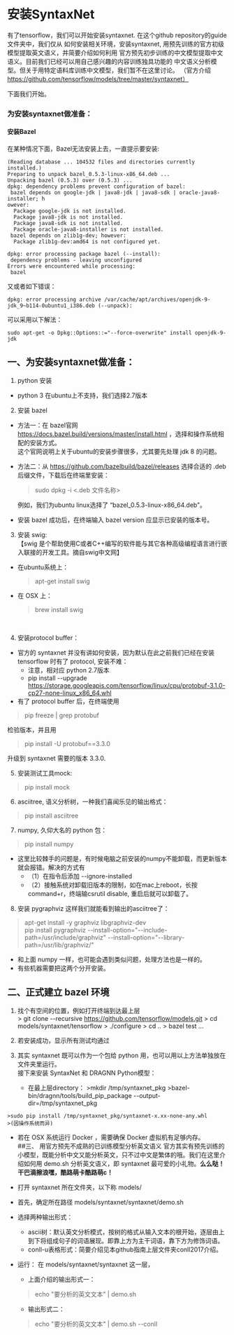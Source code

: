 # 安装SyntaxNet
有了tensorflow，我们可以开始安装syntaxnet. 在这个github repository的guide文件夹中，我们仅从
如何安装相关环境，安装syntaxnet, 用预先训练的官方初级模型提取英文语义，并简要介绍如何利用
官方预先初步训练的中文模型提取中文语义。目前我们已经可以用自己感兴趣的内容训练独具功能的
中文语义分析模型。但关于用特定语料库训练中文模型，我们暂不在这里讨论。
（官方介绍 https://github.com/tensorflow/models/tree/master/syntaxnet）</br>

下面我们开始。
### 为安装syntaxnet做准备：
#### 安装Bazel

在某种情况下面，Bazel无法安装上去，一直提示要安装:
```
(Reading database ... 104532 files and directories currently installed.)
Preparing to unpack bazel_0.5.3-linux-x86_64.deb ...
Unpacking bazel (0.5.3) over (0.5.3) ...
dpkg: dependency problems prevent configuration of bazel:
 bazel depends on google-jdk | java8-jdk | java8-sdk | oracle-java8-installer; h                                                                         owever:
  Package google-jdk is not installed.
  Package java8-jdk is not installed.
  Package java8-sdk is not installed.
  Package oracle-java8-installer is not installed.
 bazel depends on zlib1g-dev; however:
  Package zlib1g-dev:amd64 is not configured yet.

dpkg: error processing package bazel (--install):
 dependency problems - leaving unconfigured
Errors were encountered while processing:
 bazel
```
又或者如下错误：  

```
dpkg: error processing archive /var/cache/apt/archives/openjdk-9-jdk_9~b114-0ubuntu1_i386.deb (--unpack):
```

可以采用以下解法：
```
sudo apt-get -o Dpkg::Options::="--force-overwrite" install openjdk-9-jdk
```
## 一、为安装syntaxnet做准备：
1. python 安装</br>
  * python 3 在ubuntu上不支持，我们选择2.7版本</br>
2. 安装 bazel
  * 方法一：在 bazel官网 https://docs.bazel.build/versions/master/install.html ，选择和操作系统相配的安装方式。</br>
这个官网说明上关于ubuntu的安装步骤很多，尤其要先处理 jdk 8 的问题。
* 方法二：从 https://github.com/bazelbuild/bazel/releases 选择合适的 .deb 后缀文件，下载后在终端里安装：
    >sudo dpkg -i <.deb 文件名称>

  例如，我们为ubuntu linux选择了 “bazel_0.5.3-linux-x86_64.deb”。
* 安装 bazel 成功后，在终端输入 bazel version 应显示已安装的版本号。</br>
3. 安装 swig: </br>
【swig 是个帮助使用C或者C++编写的软件能与其它各种高级编程语言进行嵌入联接的开发工具。摘自swig中文网】
* 在ubuntu系统上：
    >   apt-get install swig

* 在 OSX 上：
    > brew install swig
</br>

4. 安装protocol buffer：
* 官方的 syntaxnet 并没有讲如何安装，因为默认在此之前我们已经在安装 tensorflow 时有了 protocol, 安装不难：
  * 注意，相对应 python 2.7版本
  * pip install --upgrade \
  https://storage.googleapis.com/tensorflow/linux/cpu/protobuf-3.1.0-cp27-none-linux_x86_64.whl
* 有了 protocol buffer 后，在终端使用
>pip freeze | grep protobuf

检验版本，并且用
>pip install -U protobuf==3.3.0

升级到 syntaxnet 需要的版本 3.3.0. </br>

5. 安装测试工具mock:
>pip install mock </br>

6. asciitree, 语义分析树，一种我们喜闻乐见的输出格式：
>pip install asciitree

7. numpy, 久仰大名的 python 包：
>pip install numpy

* 这里比较棘手的问题是，有时候电脑之前安装的numpy不能卸载，而更新版本就会报错。解决的方式有 </br>
  * （1）在指令后添加 --ignore-installed
  * （2）接触系统对卸载旧版本的限制，如在mac上reboot，长按command+r，终端输csrutil disable, 重启后就可以卸载了。</br>

8. 安装 pygraphviz 这样我们就能看到输出的asciitree了：
  >    apt-get install -y graphviz libgraphviz-dev </br>
  >    pip install pygraphviz --install-option="--include-path=/usr/include/graphviz" --install-option="--library-path=/usr/lib/graphviz/"

* 和上面 numpy 一样，也可能会遇到类似问题，处理方法也是一样的。
* 有些机器需要把这两个分开安装。</br>

## 二、正式建立 bazel 环境
  1. 找个有空间的位置，例如打开终端到达最上层</br>
    > git clone --recursive https://github.com/tensorflow/models.git
    > cd models/syntaxnet/tensorflow
    > ./configure
    > cd ..
    > bazel test ...

  2. 若安装成功，显示所有测试均通过
  3. 其实 syntaxnet 既可以作为一个包给 python 用，也可以用以上方法单独放在文件夹里运行。</br>
    接下来安装 SyntaxNet 和 DRAGNN Python模型：

      * 在最上层directory：
    >mkdir /tmp/syntaxnet_pkg
    >bazel-bin/dragnn/tools/build_pip_package --output-dir=/tmp/syntaxnet_pkg

    >sudo pip install /tmp/syntaxnet_pkg/syntaxnet-x.xx-none-any.whl
    >(因操作系统而异)

  * 若在 OSX 系统运行 Docker ，需要确保 Docker 虚拟机有足够内存。</br>
##三、 用官方预先不成熟的已训练模型分析英文语义
官方其实有预先训练的小模型，既能分析中文又能分析英文，只不过中文是繁体的哦。我们在这里介绍如何用 demo.sh 分析英文语义，即 syntaxnet 最可爱的小礼物。**么么哒！干巴滴擦浪嘿，酷路萌卡酷路萌c！**

* 打开 syntaxnet 所在文件夹，以下称 models/
* 首先，确定所在路径 models/syntaxnet/syntaxnet/demo.sh
* 选择两种输出形式：
  * ascii树：默认英文分析模式，按树的格式从输入文本的根开始，逐层由上到下将组成句子的词语展现。即靠上方为主干词语，靠下方为修饰词语。
  * conll-u表格形式：简要介绍见本github指南上层文件夹conll2017介绍。
* 运行：
  在 models/syntaxnet/syntaxnet 这一层，

  * 上面介绍的输出形式一：

  >echo "要分析的英文文本" | demo.sh

  * 输出形式二：
  > echo "要分析的英文文本" | demo.sh --conll
